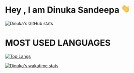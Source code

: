 # Hey , I am Dinuka Sandeepa <img src="https://raw.githubusercontent.com/ABSphreak/ABSphreak/master/gifs/Hi.gif" width="30px">


![Dinuka's GitHub stats](https://github-readme-stats.vercel.app/api?username=DinukaSandeepa&show_icons=true&theme=radical)

# MOST USED LANGUAGES
[![Top Langs](https://github-readme-stats.vercel.app/api/top-langs/?username=DinukaSandeepa&layout=compact)](https://github.com/DinukaSandeepa/github-readme-stats)

[![Dinuka's wakatime stats](https://github-readme-stats.vercel.app/api/wakatime?username=DinukaSandeepa)](https://github.com/DinukaSandeepa/github-readme-stats)
